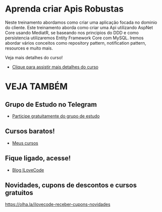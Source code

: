 # Aprenda criar Apis Robustas 
Neste treinamento abordamos como criar uma aplicação focada no dominio do cliente.
Este treinamento aborda como criar uma Api utilizando AspNet Core usando MediatR, se baseando nos principios do DDD e como persistencia utilizaremos Entity Framework Core com MySQL.
Iremos abordar vários conceitos como repository pattern, notification pattern, resources e muito mais.

Veja mais detalhes do curso!
- [Clique para assistir mais detalhes do curso](https://www.udemy.com/course/apis-robustas-com-c-mediatr-ddd-entity-framework/?referralCode=3400BA588BAAB5EE3AE2)




# VEJA TAMBÉM
## Grupo de Estudo no Telegram
- [Participe gratuitamente do grupo de estudo](https://t.me/blogilovecode)

## Cursos baratos!
- [Meus cursos](https://olha.la/udemy)

## Fique ligado, acesse!
- [Blog ILoveCode](https://ilovecode.com.br)

## Novidades, cupons de descontos e cursos gratuitos
https://olha.la/ilovecode-receber-cupons-novidades

